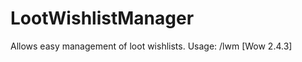 LootWishlistManager
===================

Allows easy management of loot wishlists. Usage: /lwm [Wow 2.4.3]

